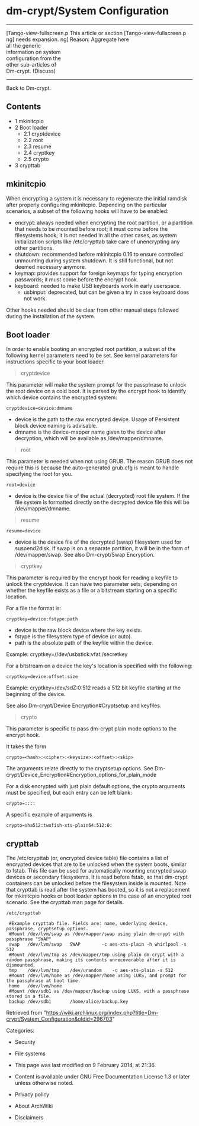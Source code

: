 dm-crypt/System Configuration
=============================

  ------------------------ ------------------------ ------------------------
  [Tango-view-fullscreen.p This article or section  [Tango-view-fullscreen.p
  ng]                      needs expansion.         ng]
                           Reason: Aggregate here   
                           all the generic          
                           information on system    
                           configuration from the   
                           other sub-articles of    
                           Dm-crypt. (Discuss)      
  ------------------------ ------------------------ ------------------------

Back to Dm-crypt.

Contents
--------

-   1 mkinitcpio
-   2 Boot loader
    -   2.1 cryptdevice
    -   2.2 root
    -   2.3 resume
    -   2.4 cryptkey
    -   2.5 crypto
-   3 crypttab

mkinitcpio
----------

When encrypting a system it is necessary to regenerate the initial
ramdisk after properly configuring mkinitcpio. Depending on the
particular scenarios, a subset of the following hooks will have to be
enabled:

-   encrypt: always needed when encrypting the root partition, or a
    partition that needs to be mounted before root; it must come before
    the filesystems hook; it is not needed in all the other cases, as
    system initialization scripts like /etc/crypttab take care of
    unencrypting any other partitions.
-   shutdown: recommended before mkinitcpio 0.16 to ensure controlled
    unmounting during system shutdown. It is still functional, but not
    deemed necessary anymore.
-   keymap: provides support for foreign keymaps for typing encryption
    passwords; it must come before the encrypt hook.
-   keyboard: needed to make USB keyboards work in early userspace.
    -   usbinput: deprecated, but can be given a try in case keyboard
        does not work.

Other hooks needed should be clear from other manual steps followed
during the installation of the system.

Boot loader
-----------

In order to enable booting an encrypted root partition, a subset of the
following kernel parameters need to be set. See kernel parameters for
instructions specific to your boot loader.

> cryptdevice

This parameter will make the system prompt for the passphrase to unlock
the root device on a cold boot. It is parsed by the encrypt hook to
identify which device contains the encrypted system:

    cryptdevice=device:dmname

-   device is the path to the raw encrypted device. Usage of Persistent
    block device naming is advisable.
-   dmname is the device-mapper name given to the device after
    decryption, which will be available as /dev/mapper/dmname.

> root

This parameter is needed when not using GRUB. The reason GRUB does not
require this is because the auto-generated grub.cfg is meant to handle
specifying the root for you.

    root=device

-   device is the device file of the actual (decrypted) root file
    system. If the file system is formatted directly on the decrypted
    device file this will be /dev/mapper/dmname.

> resume

    resume=device

-   device is the device file of the decrypted (swap) filesystem used
    for suspend2disk. If swap is on a separate partition, it will be in
    the form of /dev/mapper/swap. See also Dm-crypt/Swap Encryption.

> cryptkey

This parameter is required by the encrypt hook for reading a keyfile to
unlock the cryptdevice. It can have two parameter sets, depending on
whether the keyfile exists as a file or a bitstream starting on a
specific location.

For a file the format is:

    cryptkey=device:fstype:path

-   device is the raw block device where the key exists.
-   fstype is the filesystem type of device (or auto).
-   path is the absolute path of the keyfile within the device.

Example: cryptkey=//dev/usbstick:vfat:/secretkey

For a bitstream on a device the key's location is specified with the
following:

    cryptkey=device:offset:size 

Example: cryptkey=/dev/sdZ:0:512 reads a 512 bit keyfile starting at the
beginning of the device.

See also Dm-crypt/Device Encryption#Cryptsetup and keyfiles.

> crypto

This parameter is specific to pass dm-crypt plain mode options to the
encrypt hook.

It takes the form

    crypto=<hash>:<cipher>:<keysize>:<offset>:<skip>

The arguments relate directly to the cryptsetup options. See
Dm-crypt/Device_Encryption#Encryption_options_for_plain_mode

For a disk encrypted with just plain default options, the crypto
arguments must be specified, but each entry can be left blank:

    crypto=::::

A specific example of arguments is

    crypto=sha512:twofish-xts-plain64:512:0:

crypttab
--------

The /etc/crypttab (or, encrypted device table) file contains a list of
encrypted devices that are to be unlocked when the system boots, similar
to fstab. This file can be used for automatically mounting encrypted
swap devices or secondary filesystems. It is read before fstab, so that
dm-crypt containers can be unlocked before the filesystem inside is
mounted. Note that crypttab is read after the system has booted, so it
is not a replacement for mkinitcpio hooks or boot loader options in the
case of an encrypted root scenario. See the crypttab man page for
details.

    /etc/crypttab

     #Example crypttab file. Fields are: name, underlying device, passphrase, cryptsetup options.
     #Mount /dev/lvm/swap as /dev/mapper/swap using plain dm-crypt with passphrase "SWAP"
     swap	/dev/lvm/swap	SWAP		-c aes-xts-plain -h whirlpool -s 512
     #Mount /dev/lvm/tmp as /dev/mapper/tmp using plain dm-crypt with a random passphrase, making its contents unrecoverable after it is dismounted.
     tmp	/dev/lvm/tmp	/dev/urandom	-c aes-xts-plain -s 512
     #Mount /dev/lvm/home as /dev/mapper/home using LUKS, and prompt for the passphrase at boot time.
     home   /dev/lvm/home
     #Mount /dev/sdb1 as /dev/mapper/backup using LUKS, with a passphrase stored in a file.
     backup /dev/sdb1       /home/alice/backup.key

Retrieved from
"https://wiki.archlinux.org/index.php?title=Dm-crypt/System_Configuration&oldid=296703"

Categories:

-   Security
-   File systems

-   This page was last modified on 9 February 2014, at 21:36.
-   Content is available under GNU Free Documentation License 1.3 or
    later unless otherwise noted.
-   Privacy policy
-   About ArchWiki
-   Disclaimers
